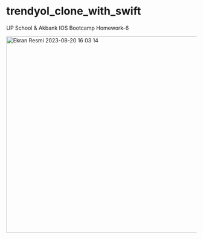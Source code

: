 # trendyol_clone_with_swift

UP School & Akbank IOS Bootcamp Homework-6



<img width="519" alt="Ekran Resmi 2023-08-20 16 03 14" src="https://github.com/SeymaCatikkasli/trendyol_clone_with_swift/assets/64307727/fcd3bb4f-108c-45d2-9a4d-04c117ff9474">


